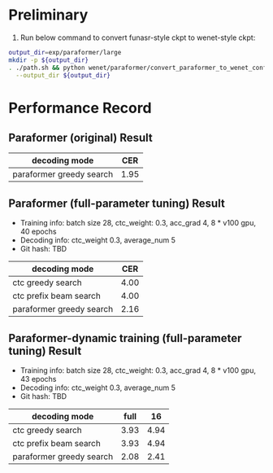 # Preliminary
1. Run below command to convert funasr-style  ckpt to wenet-style ckpt:
```sh
output_dir=exp/paraformer/large
mkdir -p ${output_dir}
. ./path.sh && python wenet/paraformer/convert_paraformer_to_wenet_config_and_ckpt.py \
  --output_dir ${output_dir}
```

# Performance Record

## Paraformer (original) Result

| decoding mode             |  CER  |
|---------------------------|-------|
| paraformer greedy search  | 1.95  |

## Paraformer (full-parameter tuning) Result

* Training info: batch size 28, ctc_weight: 0.3, acc_grad 4, 8 * v100 gpu, 40 epochs
* Decoding info: ctc_weight 0.3, average_num 5
* Git hash: TBD

| decoding mode             | CER   |
|---------------------------|-------|
| ctc greedy search         | 4.00  |
| ctc prefix beam search    | 4.00  |
| paraformer greedy search  | 2.16  |

## Paraformer-dynamic training (full-parameter tuning) Result

* Training info: batch size 28, ctc_weight: 0.3, acc_grad 4, 8 * v100 gpu, 43 epochs
* Decoding info: ctc_weight 0.3, average_num 5
* Git hash: TBD

| decoding mode             | full   | 16   |
|---------------------------|--------|------|
| ctc greedy search         | 3.93   | 4.94 |
| ctc prefix beam search    | 3.93   | 4.94 |
| paraformer greedy search  | 2.08   | 2.41 |
